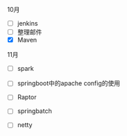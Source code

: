 10月

- [ ] jenkins
- [ ] 整理邮件
- [x] Maven

11月

- [ ] spark
- [ ] springboot中的apache config的使用
- [ ] Raptor
- [ ] springbatch
- [ ] netty

